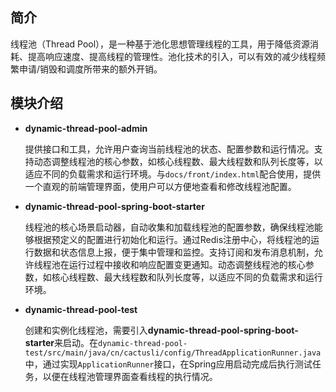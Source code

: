 ## 简介

线程池（Thread Pool），是一种基于池化思想管理线程的工具，用于降低资源消耗、提高响应速度、提高线程的管理性。池化技术的引入，可以有效的减少线程频繁申请/销毁和调度所带来的额外开销。

## 模块介绍

* **dynamic-thread-pool-admin**

  提供接口和工具，允许用户查询当前线程池的状态、配置参数和运行情况。支持动态调整线程池的核心参数，如核心线程数、最大线程数和队列长度等，以适应不同的负载需求和运行环境。与`docs/front/index.html`配合使用，提供一个直观的前端管理界面，使用户可以方便地查看和修改线程池配置。

* **dynamic-thread-pool-spring-boot-starter**

  线程池的核心场景启动器，自动收集和加载线程池的配置参数，确保线程池能够根据预定义的配置进行初始化和运行。通过Redis注册中心，将线程池的运行数据和状态信息上报，便于集中管理和监控。支持订阅和发布消息机制，允许线程池在运行过程中接收和响应配置变更通知。动态调整线程池的核心参数，如核心线程数、最大线程数和队列长度等，以适应不同的负载需求和运行环境。

* **dynamic-thread-pool-test**

  创建和实例化线程池，需要引入**dynamic-thread-pool-spring-boot-starter**来启动。在`dynamic-thread-pool-test/src/main/java/cn/cactusli/config/ThreadApplicationRunner.java`中，通过实现`ApplicationRunner`接口，在Spring应用启动完成后执行测试任务，以便在线程池管理界面查看线程的执行情况。